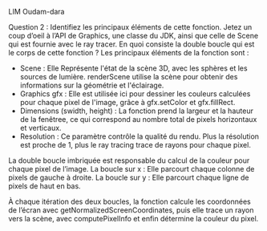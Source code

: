 LIM Oudam-dara

Question 2 : Identifiez les principaux éléments de cette fonction. Jetez un coup d’oeil à l’API de  Graphics, une classe du JDK, ainsi que celle de Scene qui est fournie avec le ray tracer. En quoi consiste la double boucle qui est le corps de cette fonction ?
Les principaux éléments de la fonction sont :
- Scene : Elle Représente l'état de la scène 3D, avec les sphères et les sources de lumière. 
renderScene utilise la scène pour obtenir des informations sur la géométrie et l'éclairage.
- Graphics gfx : Elle est utilisée ici pour dessiner les couleurs calculées pour chaque pixel de l'image, grâce à gfx.setColor et gfx.fillRect.
- Dimensions (swidth, height) : La fonction prend la largeur et la hauteur de la fenêtree, ce qui correspond au nombre total de pixels horizontaux et verticaux.
- Resolution : Ce paramètre contrôle la qualité du rendu. Plus la résolution est proche de 1, plus le ray tracing trace de rayons pour chaque pixel.

La double boucle imbriquée est responsable du calcul de la couleur pour chaque pixel de l’image.
La boucle sur x : Elle parcourt chaque colonne de pixels de gauche à droite.
La boucle sur y : Elle parcourt chaque ligne de pixels de haut en bas.

À chaque itération des deux boucles, la fonction calcule les coordonnées de l’écran avec getNormalizedScreenCoordinates, puis elle trace un rayon vers la scène, avec computePixelInfo et enfin détermine la couleur du pixel.
